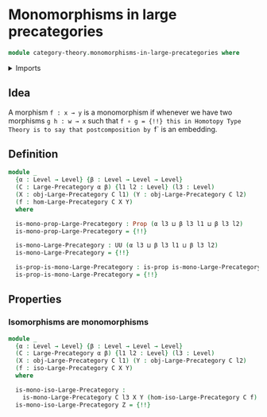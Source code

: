 # Monomorphisms in large precategories

```agda
module category-theory.monomorphisms-in-large-precategories where
```

<details><summary>Imports</summary>

```agda
open import category-theory.isomorphisms-in-large-precategories
open import category-theory.large-precategories

open import foundation.embeddings
open import foundation.equivalences
open import foundation.propositions
open import foundation.universe-levels
```

</details>

## Idea

A morphism `f : x → y` is a monomorphism if whenever we have two morphisms
`g h : w → x` such that `f ∘ g = {!!}
this in Homotopy Type Theory is to say that postcomposition by `f` is an
embedding.

## Definition

```agda
module _
  {α : Level → Level} {β : Level → Level → Level}
  (C : Large-Precategory α β) {l1 l2 : Level} (l3 : Level)
  (X : obj-Large-Precategory C l1) (Y : obj-Large-Precategory C l2)
  (f : hom-Large-Precategory C X Y)
  where

  is-mono-prop-Large-Precategory : Prop (α l3 ⊔ β l3 l1 ⊔ β l3 l2)
  is-mono-prop-Large-Precategory = {!!}

  is-mono-Large-Precategory : UU (α l3 ⊔ β l3 l1 ⊔ β l3 l2)
  is-mono-Large-Precategory = {!!}

  is-prop-is-mono-Large-Precategory : is-prop is-mono-Large-Precategory
  is-prop-is-mono-Large-Precategory = {!!}
```

## Properties

### Isomorphisms are monomorphisms

```agda
module _
  {α : Level → Level} {β : Level → Level → Level}
  (C : Large-Precategory α β) {l1 l2 : Level} (l3 : Level)
  (X : obj-Large-Precategory C l1) (Y : obj-Large-Precategory C l2)
  (f : iso-Large-Precategory C X Y)
  where

  is-mono-iso-Large-Precategory :
    is-mono-Large-Precategory C l3 X Y (hom-iso-Large-Precategory C f)
  is-mono-iso-Large-Precategory Z = {!!}
```
